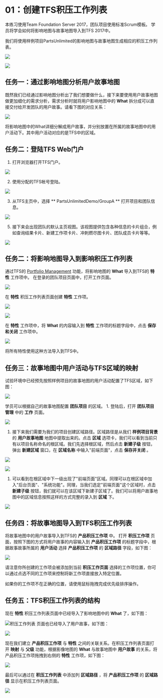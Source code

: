 01：创建TFS积压工作列表
=============================

本练习使用Team Foundation Server 2017，团队项目使用标准Scrum模板。
学员将学会如何将影响地图与故事地图导入到TFS 2017中。

我们将使用样例项目PartsUnlimited的影响地图与故事地图生成相应的积压工作列表。

![](images/agile-planning-impact-mapping.png)

![](images/agile-planning-story-mapping.png)

任务一：通过影响地图分析用户故事地图
------------------------------------

既然我们已经通过影响地图分析出了我们想要做什么，接下来要使用用户故事地图做更加细化的需求分析，需求分析时就将用户影响地图中的
**What** 拆分成可以直接交付给开发团队的用户故事。请看下图的对应关系：

![](images/agile-planning-impact-to-story-mapping.png)

将影响地图中的What详细分解成用户故事，并分别放置在所属的故事地图中的用户活动下。其中用户活动对应的是TFS中的区域。

任务二：登陆TFS Web门户
-----------------------

1.  打开浏览器打开TFS门户。

![](images/agile-planning-login-tfs.png)

2.  使用分配的TFS帐号登陆。

![](images/agile-planning-open-tfs-home.png)

3.  从TFS主页中，选择 \*\* PartsUnlimitedDemo/GroupA \*\*
    打开项目和团队信息。

![](images/agile-planning-choose-project-team.png)

5.  接下来会出现团队的默认主页视图。该视图提供包含各种信息的卡片组合，例如查询结果卡片、新建工作项卡片、冲刺燃尽图卡片、团队成员卡片等等。

![](images/agile-planning-project-default-portal-team.png)

任务二：将影响地图导入到影响积压工作列表
----------------------------------------

通过TFS的 [Portfolio
Management](https://www.visualstudio.com/zh-cn/docs/work/scale/portfolio-management)
功能，将影响地图的 **What** 导入到TFS的 **特性** 工作项中。
在登录的团队项目页面中，打开工作页面。

![](images/agile-planning-open-work-page-tfs17.png)

在 **特性** 积压工作列表页面创建 **特性** 工作项。

![](images/agile-planning-create-feature-tfs17.png)

![](images/agile-planning-create-feature-tfs17-add.png)

在 **特性** 工作项中，将 **What** 的内容输入到 **特性**
工作项的标题字段中，点击 **保存和关闭** 工作项中。

![](images/agile-planning-import-impact-mapping.png)

将所有特性使用这种方法导入到TFS中。

任务三：故事地图中用户活动与TFS区域的映射
-----------------------------------------

试验环境中已经预先按照样例项目的故事地图的用户活动配置了TFS区域，如下图：

![](images/agile-planning-user-active-mapping-area.png)

学员可以根据自己的故事地图配置 **团队项目** 的区域。 1. 登陆后，打开
**团队项目管理** 中的 **工作** 页面。

![](images/agile-planning-project-management-work-page-tfs17.png)

1.  接下来我们需要为我们的项目创建区域路径。区域路径是从我们
    **样例项目背景** 的 **用户故事地图** 地图中提取出来的。点击 **区域**
    选项卡，我们可以看到当前只有以项目名称命名的根区域。我们先选择根区域，然后点击
    **新建子级** 按钮，弹出 **新建区域** 窗口，在 **区域名称**
    中输入"前端页面"，点击 **保存并关闭** 。

![](images/agile-planning-create-area-nav.png)

![](images/agile-planning-create-area-tfs17.png)

1.  可以看到在根区域中下一级出现了"前端页面"区域。同理可以在根区域中加入"后台页面"、"系统功能"。同理，当我们选定"前端页面"这个区域时，点击
    **新建子级**
    按钮，我们就可以在该区域下新建子区域了。我们可以将用户故事地图中的区域信息按照这样的方式完整的录入到
    **区域** 下。

![](images/agile-planning-area-list-tfs17.png)

任务四：将故事地图导入到TFS积压工作列表
---------------------------------------

将故事地图中的用户故事导入到TFS的 **产品积压工作项** 中。 打开
**积压工作项** 页面，按照下图的方式将用户故事的内容输入到
**产品积压工作项** 的标题字段中，根据故事故事所属的 **用户活动** 选择
**产品积压工作项** 的 **区域路径** 字段，如下图：

![](images/agile-planning-import-story-mapping.png)

请注意你所创建的工作项会被添加到当前 **积压工作页面**
选择的工作项位置，你可以通过点选不同的工作项来控制将新工作项直接放入特定位置。


如果你的工作项不在正确的位置，请使用鼠标拖拽完成优先级排序操作。

任务五：TFS积压工作列表的结构
-----------------------------

现在 **特性** 积压工作列表页面中已经导入了影响地图中的 **What**
了，如下图：

![**积压工作列表**
页面也已经导入了用户故事，如下图：](images/agile-planning-story-mapping.png)

![](images/agile-planning-imported-pbis-tfs17.png)

现在我们建立 **产品积压工作项** 与 **特性**
之间的关联关系。在积压工作列表页面打开 **映射** 与 **父级**
功能，根据影像地图的 **What** 与故事地图中 **用户故事**
的关系，将产品积压工作项拖拽到右侧的 **特性** 工作项，如下图：

![](images/agile-planning-create-backlog-structure-tfs17.png)

最后可以通过在 **积压工作列表** 中添加列 **区域路径** ，将
**产品积压工作项** 的 **区域路径** 显示在积压工作列表页面。

![](images/agile-planning-backlog-add-area-column-tfs17.png)
